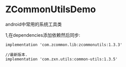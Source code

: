# ZCommonUtilsDemo
android中常用的系统工具类

1,在dependencies添加依赖然后同步:
```
implementation 'com.zcommon.lib:zcommonutils:1.3.3'

//最新版本.
implementation 'com.zxn.utils:common-utils:1.3.5'
```
